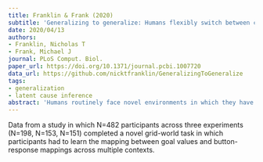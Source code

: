 ```yaml
---
title: Franklin & Frank (2020)
subtitle: 'Generalizing to generalize: Humans flexibly switch between compositional and conjunctive structures during reinforcement learning'
date: 2020/04/13
authors:
- Franklin, Nicholas T
- Frank, Michael J
journal: PLoS Comput. Biol.
paper_url: https://doi.org/10.1371/journal.pcbi.1007720
data_url: https://github.com/nicktfranklin/GeneralizingToGeneralize
tags:
- generalization
- latent cause inference
abstract: 'Humans routinely face novel environments in which they have to generalize in order to act adaptively. However, doing so involves the non-trivial challenge of deciding which aspects of a task domain to generalize. While it is sometimes appropriate to simply re-use a learned behavior, often adaptive generalization entails recombining distinct components of knowledge acquired across multiple contexts. Theoretical work has suggested a computational trade-off in which it can be more or less useful to learn and generalize aspects of task structure jointly or compositionally, depending on previous task statistics, but it is unknown whether humans modulate their generalization strategy accordingly. Here we develop a series of navigation tasks that separately manipulate the statistics of goal values (what to do) and state transitions (how to do it) across contexts and assess whether human subjects generalize these task components separately or conjunctively. We find that human generalization is sensitive to the statistics of the previously experienced task domain, favoring compositional or conjunctive generalization when the task statistics are indicative of such structures, and a mixture of the two when they are more ambiguous. These results support a normative meta-generalization account and suggests that people not only generalize previous task components but also generalize the statistical structure most likely to support generalization.'
---
```


Data from a study in which N=482 participants across three experiments (N=198, N=153, N=151) completed a novel grid-world task in which participants had to learn the mapping between goal values and button-response mappings across multiple contexts.
